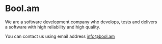 # Bool.am

We are a software development company who develops, tests and delivers a software with high reliability and high quality.

You can contact us using email address [info@bool.am](mailto:contact@bool.am "Send an email message to Bool.am administration.")
